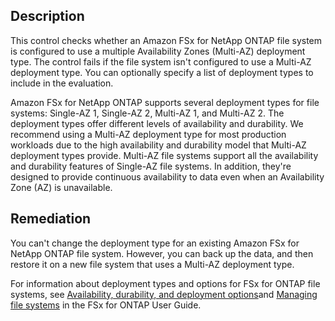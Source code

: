 ## Description

This control checks whether an Amazon FSx for NetApp ONTAP file system is configured to use a multiple Availability Zones (Multi-AZ) deployment type. The control fails if the file system isn't configured to use a Multi-AZ deployment type. You can optionally specify a list of deployment types to include in the evaluation.

Amazon FSx for NetApp ONTAP supports several deployment types for file systems: Single-AZ 1, Single-AZ 2, Multi-AZ 1, and Multi-AZ 2. The deployment types offer different levels of availability and durability. We recommend using a Multi-AZ deployment type for most production workloads due to the high availability and durability model that Multi-AZ deployment types provide. Multi-AZ file systems support all the availability and durability features of Single-AZ file systems. In addition, they're designed to provide continuous availability to data even when an Availability Zone (AZ) is unavailable.

## Remediation

You can't change the deployment type for an existing Amazon FSx for NetApp ONTAP file system. However, you can back up the data, and then restore it on a new file system that uses a Multi-AZ deployment type.

For information about deployment types and options for FSx for ONTAP file systems, see [Availability, durability, and deployment options](https://docs.aws.amazon.com/fsx/latest/ONTAPGuide/high-availability-AZ.html)and [Managing file systems](https://docs.aws.amazon.com/fsx/latest/ONTAPGuide/managing-file-systems.html) in the FSx for ONTAP User Guide.